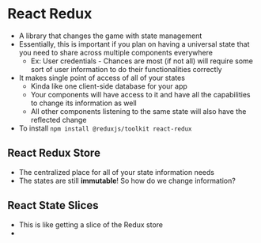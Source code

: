 # React Redux
* A library that changes the game with state management
* Essentially, this is important if you plan on having a universal state that you need to share across multiple components everywhere
    * Ex: User credentials - Chances are most (if not all) will require some sort of user information to do their functionalities correctly
* It makes single point of access of all of your states
    * Kinda like one client-side database for your app
    * Your components will have access to it and have all the capabilities to change its information as well
    * All other components listening to the same state will also have the reflected change
* To install `npm install @reduxjs/toolkit react-redux`

## React Redux Store
* The centralized place for all of your state information needs
* The states are still **immutable**! So how do we change information?

## React State Slices
* This is like getting a slice of the Redux store
* 
